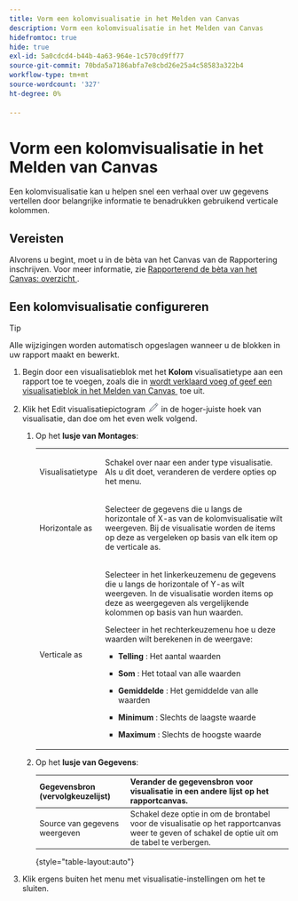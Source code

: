 ```yaml
---
title: Vorm een kolomvisualisatie in het Melden van Canvas
description: Vorm een kolomvisualisatie in het Melden van Canvas
hidefromtoc: true
hide: true
exl-id: 5a0cdcd4-b44b-4a63-964e-1c570cd9ff77
source-git-commit: 70bda5a7186abfa7e8cbd26e25a4c58583a322b4
workflow-type: tm+mt
source-wordcount: '327'
ht-degree: 0%

---
```


# Vorm een kolomvisualisatie in het Melden van Canvas

Een kolomvisualisatie kan u helpen snel een verhaal over uw gegevens vertellen door belangrijke informatie te benadrukken gebruikend verticale kolommen.

## Vereisten

Alvorens u begint, moet u in de bèta van het Canvas van de Rapportering inschrijven. Voor meer informatie, zie [&#x200B; Rapporterend de bèta van het Canvas: overzicht &#x200B;](/help/quicksilver/product-announcements/betas/canvas-dashboards-beta/reporting-canvas-beta-overview.md).

## Een kolomvisualisatie configureren

>[!TIP]
>
>Alle wijzigingen worden automatisch opgeslagen wanneer u de blokken in uw rapport maakt en bewerkt.

1. Begin door een visualisatieblok met het **Kolom** visualisatietype aan een rapport toe te voegen, zoals die in [&#x200B; wordt verklaard voeg of geef een visualisatieblok in het Melden van Canvas &#x200B;](../../../reports-and-dashboards/reporting-canvas/visualization-blocks/add-or-edit-report-visualization.md) toe uit.

1. Klik het Edit visualisatiepictogram ![&#x200B; uitgeven pictogram &#x200B;](assets/edit-icon.png) in de hoger-juiste hoek van visualisatie, dan doe om het even welk volgend.

   1. Op het **lusje van Montages**:

      <table style="table-layout:auto">
       <col>
       <col>
       <tbody>
        <tr>
         <td role="rowheader">Visualisatietype</td>
         <td><p>Schakel over naar een ander type visualisatie. Als u dit doet, veranderen de verdere opties op het menu.</p></td>
        </tr>
        <tr>
         <td role="rowheader">Horizontale as</td>
         <td><p>Selecteer de gegevens die u langs de horizontale of X-as van de kolomvisualisatie wilt weergeven. Bij de visualisatie worden de items op deze as vergeleken op basis van elk item op de verticale as.</p></td>
        </tr>
        <tr>
         <td role="rowheader">Verticale as</td>
         <td><p>Selecteer in het linkerkeuzemenu de gegevens die u langs de horizontale of Y-as wilt weergeven. In de visualisatie worden items op deze as weergegeven als vergelijkende kolommen op basis van hun waarden.</p><p>Selecteer in het rechterkeuzemenu hoe u deze waarden wilt berekenen in de weergave:</p>
          <ul>
           <li><p><b> Telling </b>: Het aantal waarden</p></li>
           <li><p><b> Som </b>: Het totaal van alle waarden </p></li>
           <li><p><b> Gemiddelde </b>: Het gemiddelde van alle waarden</p></li>
           <li><p><b> Minimum </b>: Slechts de laagste waarde</p></li>
           <li><p><b> Maximum </b>: Slechts de hoogste waarde</p></li>
          </ul></td>
        </tr>
       </tbody>
      </table>

   1. Op het **lusje van Gegevens**:

      | Gegevensbron (vervolgkeuzelijst) | Verander de gegevensbron voor visualisatie in een andere lijst op het rapportcanvas. |
      |---|---|
      | Source van gegevens weergeven | Schakel deze optie in om de brontabel voor de visualisatie op het rapportcanvas weer te geven of schakel de optie uit om de tabel te verbergen. |

      {style="table-layout:auto"}

      <!--   
      NOLAN-FLAG: convert table to html. 
      -->

1. Klik ergens buiten het menu met visualisatie-instellingen om het te sluiten.
